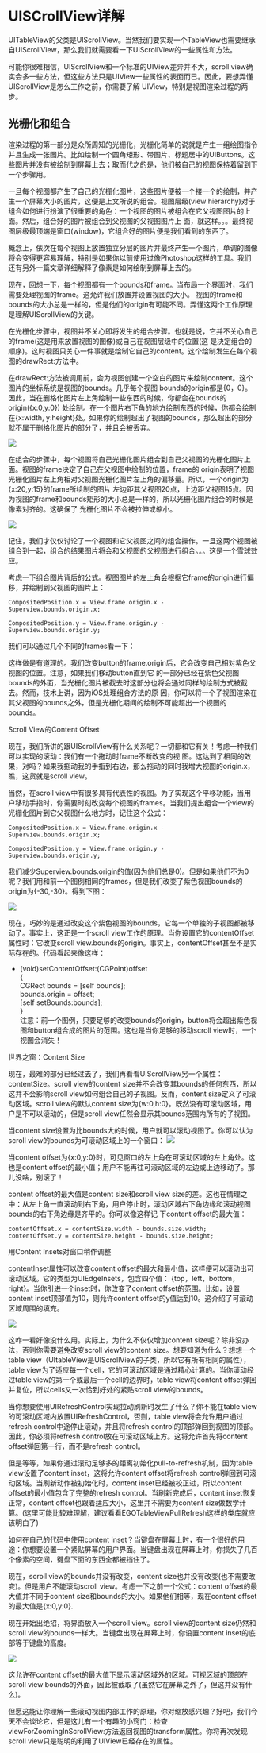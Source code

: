 # UISCrollView详解

UITableView的父类是UIScrollView。当然我们要实现一个TableView也需要继承自UIScrollView，那么我们就需要看一下UIScrollView的一些属性和方法。

可能你很难相信，UIScrollView和一个标准的UIView差异并不大，scroll view确实会多一些方法，但这些方法只是UIView一些属性的表面而已。因此，要想弄懂UIScrollView是怎么工作之前，你需要了解 UIView，特别是视图渲染过程的两步。



## 光栅化和组合

渲染过程的第一部分是众所周知的光栅化，光栅化简单的说就是产生一组绘图指令并且生成一张图片。比如绘制一个圆角矩形、带图片、标题居中的UIButtons。这些图片并没有被绘制到屏幕上去；取而代之的是，他们被自己的视图保持着留到下一个步骤用。

一旦每个视图都产生了自己的光栅化图片，这些图片便被一个接一个的绘制，并产生一个屏幕大小的图片，这便是上文所说的组合。视图层级(view hierarchy)对于组合如何进行扮演了很重要的角色：一个视图的图片被组合在它父视图图片的上面。然后，组合好的图片被组合到父视图的父视图图片上 面，就这样。。。最终视图层级最顶端是窗口(window)，它组合好的图片便是我们看到的东西了。

概念上，依次在每个视图上放置独立分层的图片并最终产生一个图片，单调的图像将会变得更容易理解，特别是如果你以前使用过像Photoshop这样的工具。我们还有另外一篇文章详细解释了像素是如何绘制到屏幕上去的。

现在，回想一下，每个视图都有一个bounds和frame。当布局一个界面时，我们需要处理视图的frame。这允许我们放置并设置视图的大小。 视图的frame和bounds的大小总是一样的，但是他们的origin有可能不同。弄懂这两个工作原理是理解UIScrollView的关键。

在光栅化步骤中，视图并不关心即将发生的组合步骤。也就是说，它并不关心自己的frame(这是用来放置视图的图像)或自己在视图层级中的位置(这 是决定组合的顺序)。这时视图只关心一件事就是绘制它自己的content。这个绘制发生在每个视图的drawRect:方法中。

在drawRect:方法被调用前，会为视图创建一个空白的图片来绘制content。这个图片的坐标系统是视图的bounds。几乎每个视图 bounds的origin都是{0，0}。因此，当在删格化图片左上角绘制一些东西的时候，你都会在bounds的origin({x:0,y:0}) 处绘制。在一个图片右下角的地方绘制东西的时候，你都会绘制在{x:width, y:height}处。如果你的绘制超出了视图的bounds，那么超出的部分就不属于删格化图片的部分了，并且会被丢弃。

![](images/wKiom1MNiXaQh-LKAAEklpTy71Q964.png)

在组合的步骤中，每个视图将自己光栅化图片组合到自己父视图的光栅化图片上面。视图的frame决定了自己在父视图中绘制的位置，frame的 origin表明了视图光栅化图片左上角相对父视图光栅化图片左上角的偏移量。所以，一个origin为{x:20,y:15}的frame所绘制的图片 左边距其父视图20点，上边距父视图15点。因为视图的frame和bounds矩形的大小总是一样的，所以光栅化图片组合的时候是像素对齐的。这确保了 光栅化图片不会被拉伸或缩小。

![](images/pics.png)

记住，我们才仅仅讨论了一个视图和它父视图之间的组合操作。一旦这两个视图被组合到一起，组合的结果图片将会和父视图的父视图进行组合。。。这是一个雪球效应。

考虑一下组合图片背后的公式。视图图片的左上角会根据它frame的origin进行偏移，并绘制到父视图的图片上：

```
CompositedPosition.x = View.frame.origin.x - Superview.bounds.origin.x;  
   
CompositedPosition.y = View.frame.origin.y - Superview.bounds.origin.y;  
```
我们可以通过几个不同的frames看一下： 


这样做是有道理的。我们改变button的frame.origin后，它会改变自己相对紫色父视图的位置。注意，如果我们移动button直到它 的一部分已经在紫色父视图bounds的外面，当光栅化图片被截去时这部分也将会通过同样的绘制方式被截去。然而，技术上讲，因为iOS处理组合方法的原 因，你可以将一个子视图渲染在其父视图的bounds之外，但是光栅化期间的绘制不可能超出一个视图的bounds。

Scroll View的Content Offset

现在，我们所讲的跟UIScrollView有什么关系呢？一切都和它有关！考虑一种我们可以实现的滚动：我们有一个拖动时frame不断改变的视 图。这达到了相同的效果，对吗？如果我拖动我的手指到右边，那么拖动的同时我增大视图的origin.x，瞧，这货就是scroll view。

当然，在scroll view中有很多具有代表性的视图。为了实现这个平移功能，当用户移动手指时，你需要时刻改变每个视图的frames。当我们提出组合一个view的光栅化图片到它父视图什么地方时，记住这个公式：

```
CompositedPosition.x = View.frame.origin.x - Superview.bounds.origin.x;  
   
CompositedPosition.y = View.frame.origin.y - Superview.bounds.origin.y;  
```
我们减少Superview.bounds.origin的值(因为他们总是0)。但是如果他们不为0呢？我们用和前一个图例相同的frames，但是我们改变了紫色视图bounds的origin为{-30,-30}。得到下图：

![](images/superview.png)


现在，巧妙的是通过改变这个紫色视图的bounds，它每一个单独的子视图都被移动了。事实上，这正是一个scroll view工作的原理。当你设置它的contentOffset属性时：它改变scroll view.bounds的origin。事实上，contentOffset甚至不是实际存在的。代码看起来像这样：

- (void)setContentOffset:(CGPoint)offset  
{  
    CGRect bounds = [self bounds];  
    bounds.origin = offset;  
    [self setBounds:bounds];  
}  
注意：前一个图例，只要足够的改变bounds的origin，button将会超出紫色视图和button组合成的图片的范围。这也是当你足够的移动scroll view时，一个视图会消失！

世界之窗：Content Size

现在，最难的部分已经过去了，我们再看看UIScrollView另一个属性：contentSize。scroll view的content size并不会改变其bounds的任何东西，所以这并不会影响scroll view如何组合自己的子视图。反而，content size定义了可滚动区域。scroll view的默认content size为{w:0,h:0}。既然没有可滚动区域，用户是不可以滚动的，但是scroll view任然会显示其bounds范围内所有的子视图。

当content size设置为比bounds大的时候，用户就可以滚动视图了。你可以认为scroll view的bounds为可滚动区域上的一个窗口：
![](images/incontentsize.png)


当content offset为{x:0,y:0}时，可见窗口的左上角在可滚动区域的左上角处。这也是content offset的最小值；用户不能再往可滚动区域的左边或上边移动了。那儿没啥，别滚了！

content offset的最大值是content size和scroll view size的差。这也在情理之中：从左上角一直滚动到右下角，用户停止时，滚动区域右下角边缘和滚动视图bounds的右下角边缘是齐平的。你可以像这样记 下content offset的最大值：

```
contentOffset.x = contentSize.width - bounds.size.width;  
contentOffset.y = contentSize.height - bounds.size.height;  
```
用Content Insets对窗口稍作调整

contentInset属性可以改变content offset的最大和最小值，这样便可以滚动出可滚动区域。它的类型为UIEdgeInsets，包含四个值： {top，left，bottom，right}。当你引进一个inset时，你改变了content offset的范围。比如，设置content inset顶部值为10，则允许content offset的y值达到10。这介绍了可滚动区域周围的填充。


![](images/incontentsize.png)

这咋一看好像没什么用。实际上，为什么不仅仅增加content size呢？除非没办法，否则你需要避免改变scroll view的content size。想要知道为什么？想想一个table view（UItableView是UIScrollView的子类，所以它有所有相同的属性），table view为了适应每一个cell，它的可滚动区域是通过精心计算的。当你滚动经过table view的第一个或最后一个cell的边界时，table view将content offset弹回并复位，所以cells又一次恰到好处的紧贴scroll view的bounds。

当你想要使用UIRefreshControl实现拉动刷新时发生了什么？你不能在table view的可滚动区域内放置UIRefreshControl，否则，table view将会允许用户通过refresh control中途停止滚动，并且将refresh control的顶部弹回到视图的顶部。因此，你必须将refresh control放在可滚动区域上方。这将允许首先将content offset弹回第一行，而不是refresh control。

但是等等，如果你通过滚动足够多的距离初始化pull-to-refresh机制，因为table view设置了content inset，这将允许content offset将refresh control弹回到可滚动区域。当刷新动作被初始化时，content inset已经被校正过，所以content offset的最小值包含了完整的refresh control。当刷新完成后，content inset恢复正常，content offset也跟着适应大小，这里并不需要为content size做数学计算。(这里可能比较难理解，建议看看EGOTableViewPullRefresh这样的类库就应该明白了)

如何在自己的代码中使用content inset？当键盘在屏幕上时，有一个很好的用途：你想要设置一个紧贴屏幕的用户界面。当键盘出现在屏幕上时，你损失了几百个像素的空间，键盘下面的东西全都被挡住了。

现在，scroll view的bounds并没有改变，content size也并没有改变(也不需要改变)。但是用户不能滚动scroll view。考虑一下之前一个公式：content offset的最大值并不同于content size和bounds的大小。如果他们相等，现在content offset的最大值是{x:0,y:0}.

现在开始出绝招，将界面放入一个scroll view。scroll view的content size仍然和scroll view的bounds一样大。当键盘出现在屏幕上时，你设置content inset的底部等于键盘的高度。


![](images/keyboard.png)

这允许在content offset的最大值下显示滚动区域外的区域。可视区域的顶部在scroll view bounds的外面，因此被截取了(虽然它在屏幕之外了，但这并没有什么)。

但愿这能让你理解一些滚动视图内部工作的原理，你对缩放感兴趣？好吧，我们今天不会谈论它，但是这儿有一个有趣的小窍门：检查 viewForZoomingInScrollView:方法返回视图的transform属性。你将再次发现scroll view只是聪明的利用了UIView已经存在的属性。

